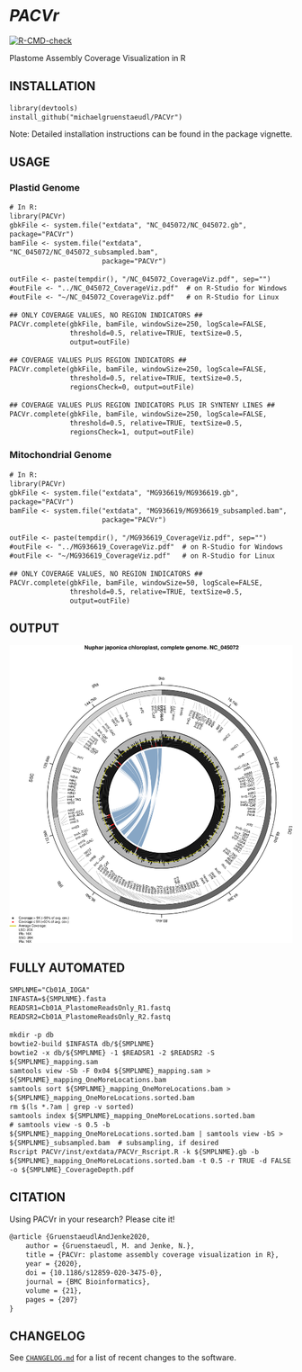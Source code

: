 *PACVr*
=======
<!-- badges: start -->
[![R-CMD-check](../../actions/workflows/R-CMD-check.yaml/badge.svg)](../../actions/workflows/R-CMD-check.yaml)
<!-- badges: end -->

Plastome Assembly Coverage Visualization in R

## INSTALLATION
```
library(devtools)
install_github("michaelgruenstaeudl/PACVr")
```
Note: Detailed installation instructions can be found in the package vignette.

## USAGE
### Plastid Genome
```
# In R:
library(PACVr)
gbkFile <- system.file("extdata", "NC_045072/NC_045072.gb", package="PACVr")
bamFile <- system.file("extdata", "NC_045072/NC_045072_subsampled.bam", 
                       package="PACVr")

outFile <- paste(tempdir(), "/NC_045072_CoverageViz.pdf", sep="")
#outFile <- "../NC_045072_CoverageViz.pdf"  # on R-Studio for Windows
#outFile <- "~/NC_045072_CoverageViz.pdf"   # on R-Studio for Linux

## ONLY COVERAGE VALUES, NO REGION INDICATORS ##
PACVr.complete(gbkFile, bamFile, windowSize=250, logScale=FALSE, 
               threshold=0.5, relative=TRUE, textSize=0.5, 
               output=outFile)

## COVERAGE VALUES PLUS REGION INDICATORS ##
PACVr.complete(gbkFile, bamFile, windowSize=250, logScale=FALSE, 
               threshold=0.5, relative=TRUE, textSize=0.5, 
               regionsCheck=0, output=outFile)

## COVERAGE VALUES PLUS REGION INDICATORS PLUS IR SYNTENY LINES ##
PACVr.complete(gbkFile, bamFile, windowSize=250, logScale=FALSE, 
               threshold=0.5, relative=TRUE, textSize=0.5, 
               regionsCheck=1, output=outFile)
```

### Mitochondrial Genome
```
# In R:
library(PACVr)
gbkFile <- system.file("extdata", "MG936619/MG936619.gb", package="PACVr")
bamFile <- system.file("extdata", "MG936619/MG936619_subsampled.bam", 
                       package="PACVr")

outFile <- paste(tempdir(), "/MG936619_CoverageViz.pdf", sep="")
#outFile <- "../MG936619_CoverageViz.pdf"  # on R-Studio for Windows
#outFile <- "~/MG936619_CoverageViz.pdf"   # on R-Studio for Linux

## ONLY COVERAGE VALUES, NO REGION INDICATORS ##
PACVr.complete(gbkFile, bamFile, windowSize=50, logScale=FALSE, 
               threshold=0.5, relative=TRUE, textSize=0.5, 
               output=outFile)

```

## OUTPUT
![](NC_045072_CoverageViz.png)

## FULLY AUTOMATED
```
SMPLNME="Cb01A_IOGA"
INFASTA=${SMPLNME}.fasta
READSR1=Cb01A_PlastomeReadsOnly_R1.fastq
READSR2=Cb01A_PlastomeReadsOnly_R2.fastq

mkdir -p db
bowtie2-build $INFASTA db/${SMPLNME}
bowtie2 -x db/${SMPLNME} -1 $READSR1 -2 $READSR2 -S ${SMPLNME}_mapping.sam
samtools view -Sb -F 0x04 ${SMPLNME}_mapping.sam > ${SMPLNME}_mapping_OneMoreLocations.bam
samtools sort ${SMPLNME}_mapping_OneMoreLocations.bam > ${SMPLNME}_mapping_OneMoreLocations.sorted.bam
rm $(ls *.?am | grep -v sorted)
samtools index ${SMPLNME}_mapping_OneMoreLocations.sorted.bam
# samtools view -s 0.5 -b ${SMPLNME}_mapping_OneMoreLocations.sorted.bam | samtools view -bS > ${SMPLNME}_subsampled.bam  # subsampling, if desired
Rscript PACVr/inst/extdata/PACVr_Rscript.R -k ${SMPLNME}.gb -b ${SMPLNME}_mapping_OneMoreLocations.sorted.bam -t 0.5 -r TRUE -d FALSE -o ${SMPLNME}_CoverageDepth.pdf
```

## CITATION
Using PACVr in your research? Please cite it!

```
@article {GruenstaeudlAndJenke2020,
    author = {Gruenstaeudl, M. and Jenke, N.},
    title = {PACVr: plastome assembly coverage visualization in R},
    year = {2020},
    doi = {10.1186/s12859-020-3475-0},
    journal = {BMC Bioinformatics},
    volume = {21},
    pages = {207}
}
```

<!--
## TO DO
* Foo bar baz
* Foo bar baz
-->

<!--
## PRE-FORMATTING INPUT
Due to the internal usage of R package [genbankr](https://bioconductor.org/packages/release/bioc/html/genbankr.html), any GenBank flatfile must conform to the following specifications: 
- Flatfile must include a _source_ feature at start of feature table
- All _exon_ features (plus their qualifier lines) must be removed: `sed -i -e '/    exon/,+2d' input.gb`
- All redundant _complement_ specifications must be removed: `sed -i -z 's/),\s*complement(/,/g' input.gb`
- All duplicate lines, if any, must be removed: `sed -i '$!N; /^\(.*\)\n\1$/!P; D' input.gb`
-->

## CHANGELOG
See [`CHANGELOG.md`](CHANGELOG.md) for a list of recent changes to the software.

